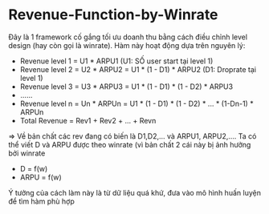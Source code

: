 # Revenue-Function-by-Winrate

Đây là 1 framework cố gắng tối ưu doanh thu bằng cách điều chỉnh level design (hay còn gọi là winrate). Hàm này hoạt động dựa trên nguyên lý: 
- Revenue level 1 = U1 * ARPU1 (U1: SỐ user start tại level 1)
- Revenue level 2 = U2 * ARPU2 = U1 * (1 - D1) * ARPU2 (D1: Droprate tại level 1)
- Revenue level 3 = U3 * ARPU3 = U1 * (1 - D1) * (1 - D2) * ARPU3
- ......
- Revenue level n = Un * ARPUn = U1 * (1 - D1) * (1 - D2) * ... * (1-Dn-1) * ARPUn
- Total Revenue = Rev1 + Rev2 + ... + Revn

=> Về bản chất các rev đang có biến là D1,D2,... và ARPU1, ARPU2,.... 
Ta có thể viết D và ARPU được theo winrate (vì bản chất 2 cái này bị ảnh hưởng bởi winrate 
- D = f(w)
- ARPU = f(w)

Ý tưởng của cách làm này là từ dữ liệu quá khứ, đưa vào mô hình huấn luyện để tìm hàm phù hợp

